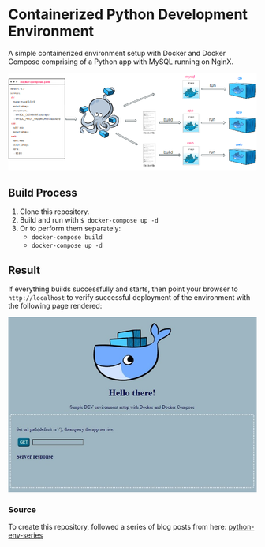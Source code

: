 # Containerized Python Development Environment

A simple containerized environment setup with Docker and Docker Compose comprising of a Python app with MySQL running on NginX.

![Docker Compose Architecture](images/environment-architecture.png)

## Build Process
1. Clone this repository.
2. Build and run with `$ docker-compose up -d`
3. Or to perform them separately:
   - `docker-compose build`
   - `docker-compose up -d`

## Result

If everything builds successfully and starts, then point your browser to `http://localhost` to verify successful deployment of the environment with the following page rendered:

![Result Image](images/result-image.jpg)

### Source
To create this repository, followed a series of blog posts from here: [python-env-series](https://www.docker.com/blog/tag/python-env-series/)



